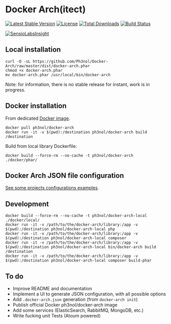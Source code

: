 # Docker Arch(itect)

[![Latest Stable Version](https://img.shields.io/packagist/v/ph3nol/docker-arch.svg)](https://packagist.org/packages/ph3nol/docker-arch)
[![License](https://img.shields.io/packagist/l/ph3nol/docker-arch.svg)](https://packagist.org/packages/ph3nol/docker-arch)
[![Total Downloads](https://img.shields.io/packagist/dt/ph3nol/docker-arch.svg)](https://packagist.org/packages/ph3nol/docker-arch)
[![Build Status](https://secure.travis-ci.org/Ph3nol/Docker-Arch.png)](http://travis-ci.org/Ph3nol/Docker-Arch)

[![SensioLabsInsight](https://insight.sensiolabs.com/projects/4f6f80c4-281a-4903-bf4c-1eb264995dbd/big.png)](https://insight.sensiolabs.com/projects/4f6f80c4-281a-4903-bf4c-1eb264995dbd)

## Local installation

```
curl -O -sL https://github.com/Ph3nol/Docker-Arch/raw/master/dist/docker-arch.phar
chmod +x docker-arch.phar
mv docker-arch.phar /usr/local/bin/docker-arch
```

Note: for information, there is no stable release for instant, work is in progress.

## Docker installation

From dedicated [Docker image](https://hub.docker.com/r/ph3nol/docker-arch/).

```
docker pull ph3nol/docker-arch
docker run -it -v $(pwd):/destination ph3nol/docker-arch build /destination
```

Build from local library Dockerfile:

```
docker build --force-rm --no-cache -t ph3nol/docker-arch ./docker/phar/
```

## Docker Arch JSON file configuration

[See some projects configurations examples](examples/).

## Development

```
docker build --force-rm --no-cache -t ph3nol/docker-arch-local ./docker/local/
docker run -it -v /path/to/the/docker-arch/library:/app -v $(pwd):/destination ph3nol/docker-arch-local php
docker run -it -v /path/to/the/docker-arch/library:/app -v $(pwd):/destination ph3nol/docker-arch-local composer
docker run -it -v /path/to/the/docker-arch/library:/app -v $(pwd):/destination ph3nol/docker-arch-local bin/docker-arch build /destination
docker run -it -v /path/to/the/docker-arch/library:/app -v $(pwd):/destination ph3nol/docker-arch-local composer build-phar
```

## To do

* Improve README and documentation
* Implement a UI to generate JSON configuration, with all possible options
* Add `.docker-arch.json` generation (from `docker-arch init`)
* Publish official Docker ph3nol/docker-arch image
* Add some services (ElasticSearch, RabbitMQ, MongoDB, etc.)
* Write fucking unit Tests (Atoum powered)
